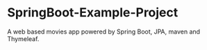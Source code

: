 # SpringBoot-Example-Project
A web based movies app powered by Spring Boot, JPA, maven and Thymeleaf.
